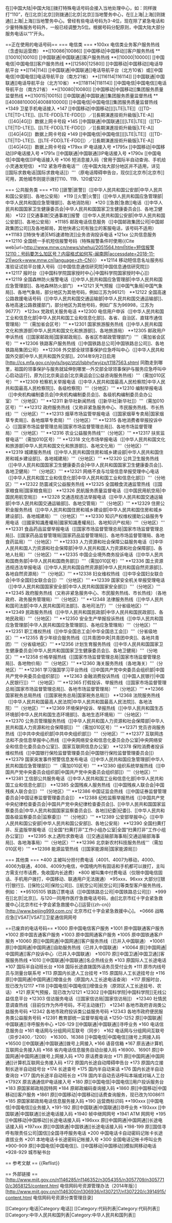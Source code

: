 在[[中国大陆|中国大陆]]拨打特殊电话号码会接入当地处理中心，如：同样拨打“110”，在[[北京|北京]]则拨通[[北京|北京]]当地警务中心，在[[上海|上海]]则拨通[[上海|上海]]当地警务中心。曾经有些电话号码为3-4位，现在除了紧急电话和少量特殊服务号码外，一般已经调整为5位。根据号码分配原则，中国大陆大部分服务电话以“1”开头。

==正在使用的电话号码==
=== 电信类 ===
*100xx 电信类业务客户服务热线（含虚拟运营商）
**[[10086|10086]] [[中国移动|中国移动]]客户服务热线
**[[10010|10010]] [[中国联通|中国联通]]客户服务热线
**[[10000|10000]] [[中国电信|中国电信]]客户服务热线
**[[12580|12580]] [[中国移动|中国移动]]电话导航平台
**[[114|114]] [[中国联通|中国联通]]电话导航平台（北方10省）或[[中国电信|中国电信]]电话导航平台（南方21省）
**[[116114|116114]] [[中国联通|中国联通]]电话导航平台（北方10省）
**[[118114|118114]] [[中国电信|中国电信]]电话导航平台（南方21省）
**[[10080|10080]] [[中国移动|中国移动]]集团服务质量监督热线
**[[10015|10015]] [[中国联通|中国联通]]集团服务质量监督热线
**[[4008810000|4008810000]] [[中国电信|中国电信]]集团服务质量监督热线
*1349 卫星手机电话接入
*147 [[中国移动|中国移动]][[LTE|LTE]]（[[TD-LTE|TD-LTE]]、[[LTE-FDD|LTE-FDD]]）／[[長期演進技術升級版|LTE-A]]（[[4G|4G]]）数据上网卡号段
*145 [[中国联通|中国联通]][[LTE|LTE]]（[[TD-LTE|TD-LTE]]、[[LTE-FDD|LTE-FDD]]）／[[長期演進技術升級版|LTE-A]]（[[4G|4G]]）数据上网卡号段
*149 [[中国电信|中国电信]][[LTE|LTE]]（[[TD-LTE|TD-LTE]]、[[LTE-FDD|LTE-FDD]]）／[[長期演進技術升級版|LTE-A]]（[[4G|4G]]）数据上网卡号段
*179xx IP 电话接入号
*1795x [[中国移动|中国移动]]IP电话接入号
*1791x [[中国联通|中国联通]]IP电话接入号
*1790x [[中国电信|中国电信]]IP电话接入号
*106 短消息接入码（曾用于国际半自动查询、手机给小灵通发短信）
*112 紧急呼救电话'''（在中国大陆大部分地区并不适用，详见[[国际求救电话|国际求救电话]]）'''（原电话障碍申告台，现仅[[北京市|北京市]]可用，其他城市则提示拨打110、119、120或122）

=== 公共服务类 ===
*110 [[匪警|匪警]]（[[中华人民共和国公安部|中华人民共和国公安部]]、各地公安局）
*119 [[火警|火警]]（[[中华人民共和国应急管理部|中华人民共和国应急管理部]]、各地消防局）
*120 [[急救|急救]]电话（[[中华人民共和国国家卫生健康委员会|中华人民共和国国家卫生健康委员会]]、各地卫健局）
*122 [[交通事故|交通事故]]报警（[[中华人民共和国公安部|中华人民共和国公安部]]、各地公安局）
*11185 邮政电话信息服务（[[中国邮政集团公司|中国邮政集团公司]]及各地邮局，其他快递公司有独立的客服电话，该号码不适用）
**11183 [[特快专递|EMS速递物流]]业务咨询投诉电话
*121xx 公共信息服务
**12110 全国统一手机短信报警号码（特殊报警条件时使用<ref>{{Cite web|url=http://www.mnw.cn/news/shehui/2051564.html|title=短信报警12110：号码要怎么加区号？内容格式如何写-闽南网|accessdate=2018-11-21|work=www.mnw.cn|language=zh-CN}}</ref>）
**12114 移动短信息名址服务标准验证试验平台接入号码（[[中国信息通信研究院|中国信息通信研究院]]）
**12117 报时台（[[中国科学院国家授时中心|中国科学院国家授时中心]]）
**12119 全国森林防火报警电话（[[中华人民共和国应急管理部|中华人民共和国应急管理部]]、各地森林防火部门）
**12121 天气预报（[[中国气象局|中国气象局]]、各地气象局，部分地区为其他号码，例如江苏为96121）
**12122 全国高速公路救援电话号码（[[中华人民共和国交通运输部|中华人民共和国交通运输部]]、各地高速公路救援部门，部分地区为其他号码，例如广东为96998，江苏为96777）
*123xx 党政机关服务电话
**12300 电信用户申诉（[[中华人民共和国工业和信息化部|中华人民共和国工业和信息化部]]、各省、自治区、直辖市通信管理局）'''（需加省会区号）'''
**12301 国家旅游服务热线（[[中华人民共和国文化和旅游部|中华人民共和国文化和旅游部]]、各地旅游局）
**12305 邮政用户申诉热线（[[国家邮政局|国家邮政局]]、各省区市邮政管理部门）'''（需加省会区号）'''
**12306 铁路客户服务热线（[[中国铁路总公司|中国铁路总公司]]、各地铁路局集团公司）
**12308 外交部全球领事保护应急呼叫中心（[[中华人民共和国外交部|中华人民共和国外交部]]，2014年9月2日启用<ref>[http://cs.mfa.gov.cn/gyls/lsgz/ztzl/lsbhyfwyjzx/t1187563.shtml 同胞走到哪里，祖国的领事保护与服务就延伸到哪里--外交部全球领事保护与服务应急呼叫中心启动运行]</ref>，原为[[北京奥运会|北京奥运会]]公益咨询服务热线）'''（需加010区号）'''
**12309 检察机关举报电话（[[中华人民共和国最高人民检察院|中华人民共和国最高人民检察院]]、各级检察院）'''（分地区）'''
**12310 编制举报电话（[[中央机构编制委员会|中央机构编制委员会]]、各级机构编制委员会办公室）'''（分地区）'''
**12311 新华社新闻热线（[[新华社|新华社]]）'''（需加010区号）'''
**12312 政府服务热线（又称非紧急服务中心、市民服务热线、市长热线）'''（分地区）'''
**12313 烟草市场监管举报电话（[[国家烟草专卖局|国家烟草专卖局]]、各地烟草专卖局）'''（分地区）'''
**12315 各地消费者举报投诉中心（[[国家市场监督管理总局|国家市场监督管理总局]]、各地市场监督管理局）'''（分地区）'''
**12316 农业公益服务热线'''（分地区）'''
**12317 扶贫监督电话'''（需加010区号）'''
**12318 文化市场举报电话（[[中华人民共和国文化和旅游部|中华人民共和国文化和旅游部]]、各地文化局）'''（分地区）'''
**12319 城建服务热线（[[中华人民共和国住房和城乡建设部|中华人民共和国住房和城乡建设部]]、各地城建局）'''（分地区）'''
**12320 公共卫生服务热线（[[中华人民共和国国家卫生健康委员会|中华人民共和国国家卫生健康委员会]]、各地卫健局）'''（分地区）'''
**12321 网络不良与垃圾信息举报受理中心电话（[[中华人民共和国工业和信息化部|中华人民共和国工业和信息化部]]）'''（分地区）'''
**12322 防震减灾公益服务热线
**12325 全国粮食流通监管热线（[[国家粮食局|国家粮食局]]）
**12326 民航服务质量监督电话（[[中国民用航空局|中国民用航空局]]）
**12328 交通违规违法举报电话（[[中华人民共和国交通运输部|中华人民共和国交通运输部]]、各地交管局）'''（分地区）'''
**12329 住房公积金服务热线（[[中华人民共和国住房和城乡建设部|中华人民共和国住房和城乡建设部]]、各地城建局）'''（分地区）'''
**12330 知识产权维权援助公益服务专用电话（[[國家知識產權局|國家知識產權局]]、各地知识产权局）'''（分地区）'''
**12331 食品药品监督举报电话（[[国家市场监督管理总局|国家市场监督管理总局]]、[[国家药品监督管理局|国家药品监督管理局]]、各地市场监督管理局、各地食药监局）'''（分地区）'''
**12333 人力资源和社会保障公益服务电话（[[中华人民共和国人力资源和社会保障部|中华人民共和国人力资源和社会保障部]]、各地人社局）'''（分地区）'''
**12335 中国企业境外商务投诉电话（[[中华人民共和国商务部|中华人民共和国商务部]]）'''（需加010区号）'''
**12336 国土资源违规违法举报电话（[[中华人民共和国自然资源部|中华人民共和国自然资源部]]、各地自然资源局）'''（分地区）'''
**12338 妇女维权热线（[[中华全国妇女联合会|中华全国妇女联合会]]）'''（分地区）'''
**12339 国家安全机关举报受理电话（[[中华人民共和国国家安全部|中华人民共和国国家安全部]]）'''（分地区）'''
**12345 政府服务热线（又称非紧急服务中心、市民服务热线、市长热线）（各地政府、政务服务管理局）'''（分地区）'''
**12348 法律服务热线（[[中华人民共和国司法部|中华人民共和国司法部]]、各地司法厅）'''（分省级地区）'''
**12349 民政服务热线（[[中华人民共和国民政部|中华人民共和国民政部]]、各地民政局）'''（分地区）'''
**12350 安全生产举报投诉热线（[[中华人民共和国应急管理部|中华人民共和国应急管理部]]、各地应急管理局）'''（分地区）'''
**12351 职工维权热线（[[中华全国总工会|中华全国总工会]]）'''（分省级地区）'''
**12355 青少年综合服务热线（[[共青团中央|共青团中央]]、各地共青团）'''（分省级地区）'''
**12356 计划生育服务热线（[[中华人民共和国国家卫生健康委员会|中华人民共和国国家卫生健康委员会]]、各地卫健局）'''（分地区）'''
**12358 价格举报热线（[[国家市场监督管理总局|国家市场监督管理总局]]、各地物价局）'''（分地区）'''
**12360 海关服务热线（各地海关）'''（分地区）'''
**12361 学习强国学习平台热线（[[中国共产党中央委员会组织部|中国共产党中央委员会组织部]]）
**12363 金融消费投诉热线（[[中国人民银行|中国人民银行]]）'''（分地区）'''
**12365 打假投诉、举报热线（[[国家市场监督管理总局|国家市场监督管理总局]]、各地市场监督管理局）'''（分地区）'''
**12366 国家税务总局热线（[[国家税务总局|国家税务总局]]）
**12368 法院服务热线（[[中华人民共和国最高人民法院|中华人民共和国最高人民法院]]、各地法院）'''（分地区）'''
**12369 环境保护投诉、举报热线（[[中华人民共和国生态环境部|中华人民共和国生态环境部]]、各地生态环境局）'''（分地区）'''
**12370 公务员管理服务热线（[[中华人民共和国人力资源和社会保障部|中华人民共和国人力资源和社会保障部]]）'''（需加010区号）'''
**12371 党员咨询服务热线（[[中共中央组织部|中共中央组织部]]）'''（分地区）'''
**12377 互联网违法和不良信息举报中心热线（[[中央网络安全和信息化委员会办公室|中央网络安全和信息化委员会办公室]]、国家互联网信息办公室）
**12378 保险消费者投诉维权热线（[[中国银行保险监督管理委员会|中国银行保险监督管理委员会]]）
**12379 国家突发事件预警信息发布电话（[[中华人民共和国应急管理部|中华人民共和国应急管理部]]）'''（需加010区号）'''
**12380 组织系统举报热线（[[中国共产党中央委员会组织部|中国共产党中央委员会组织部]]）'''（分地区）'''
**12381 工信部公共服务电话（[[中华人民共和国工业和信息化部|中华人民共和国工业和信息化部]]）
**12385 全国残疾人服务热线（[[中国残疾人联合会|中国残疾人联合会]]）'''（分地区）'''
**12386 中国证监会热线（[[中国证券监督管理委员会|中国证券监督管理委员会]]）
**12388 纪检监察举报热线（[[中国共产党中央纪律检查委员会|中国共产党中央纪律检查委员会]]、[[中华人民共和国国家监察委员会|中华人民共和国国家监察委员会]]、各地[[纪委|纪委]]、[[中华人民共和国各级监察委员会|监察委]]）'''（分地区）'''
**12389 公安部举报中心（[[中华人民共和国公安部|中华人民共和国公安部]]、各地公安局）
**12390 全国扫黄打非、反盗版举报电话（[[全国“扫黄打非”工作小组办公室|全国“扫黄打非”工作小组办公室]]）
**12395 水上遇险求救电话（[[交通运输部海事局|交通运输部海事局]]、各地海事局）'''（分地区）'''
**12396 北京新农村科技服务热线'''（需加010区号）'''
**12398 能源监管热线（[[国家能源局|国家能源局]]）

=== 其他类 ===
*400 主被叫分担付费电话（4001、4007为移动，4000、4006为联通，4008、4009为电信，中国境内所有固话和手机都可以拨打，主叫方需支付市话费，免收国内长途费）
*800 被叫集中付费电话（仅限中国电信固话、手机用户拨打，中国移动、联通用户无法拨通）
*95xxx、96xxx 大部分[[银行|银行]]、[[保险公司|保险公司]]、[[航空公司|航空公司]]等类型客户服务热线，例如：
**95105105 铁路订票电话（[[中国铁路总公司|中国铁路总公司]]）
*999 在[[北京|北京]]，与120一同用作医疗急救电话号码，由[[北京市红十字会紧急救援中心|北京市红十字会紧急救援中心]]运营<ref>{{zh-cn}}[http://www.beijing999.com.cn/ 北京市红十字会紧急救援中心]</ref>。
*0666 战略应急[[VSAT|VSAT]]卫星通信网网号

==已废弃的电话号码==
*1000 原中国电信客户服务
*1001 原中国联通客户服务
*1002 原中国吉通客户服务
*1003 原中国网通客户服务
*1005 原中国铁通客户服务
*10060 原[[中国网通|中国网通]]客户服务热线（已并入中国联通）
*10061 原[[中国网通|中国网通]]自助服务热线（已并入中国联通）
*10064 原[[中国网通|中国网通]]客户投诉中心（已并入中国联通）
*10070 原[[中国卫通|中国卫通]]客服服务热线
*1010 [[中国联通|中国联通]]名企热线业务
*103 原国际人工长途电话
*107 国际半自动班长台
*108 国际长途直拨国外话务员受付业务
*111 原市内线号员与测量台联系号
*113 原国内长途人工台挂号
*115 原国际人工长途挂号台
*116 原[[中国网通|中国网通]]增值业务（原国内人工长途电话查询）
*117 原报时台，现已改为12117
*118 [[中国电信|中国电信]]增值业务（原郊区人工长途挂号、农话）
*121 原天气预报，现已改为12121
*12302 [[中国科学院|中国科学院]]无线公益信息平台
*12303 信访服务电话（[[国家信访局|国家信访局]]）
*12340 社情民意调查热线（目前仅作为外呼号码，不可主动拨打）
*12341 各地市政府咨询类公益服务号码
*12342 各地市政府投诉类公益服务号码
*12343 各地市政府便民服务类公益服务号码
*12391 教育部统一监督举报电话
*1250-1252 原[[中国联通|中国联通]]寻呼服务中心
*126-129 [[中国联通|中国联通]]寻呼业务
*160 电话信息服务台
*161 电话网与分组网间互联号（同步）
*162 电话网与分组网间互联号（异步2400／1200）
*16300、16388 [[中国电信|中国电信]]拨号上网接入码
*16500 [[中国联通|中国联通]]拨号上网接入
*166 语音信箱
*167 原吉通计算机互联网业务接入码
*168 省内电话信息服务自动台接入码
*16900、16901 原[[中国网通|中国网通]]拨号上网接入码
*170 原话费查询台
*171 原[[中国网通|中国网通]]计算机互联网业务接入码
*172 原国内长途自动障碍申告台
*173 原国内立接制长途半自动挂号台
*174 长途查号
*175 国内半自动来话
*176 国内长途半自动查询台
*177 国内长途半自动班长台
*178 国内半自动去话呼叫本端或对端人工台
*1792X 原吉通通信IP电话接入号
*180 原[[中国电信|中国电信]]用户投诉服务台
*183 原国家邮政局因特网
*184 原邮政编码查询接入码
*1860 原[[中国移动|中国移动]]客户服务
*1861 原[[中国移动|中国移动]]话费查询服务，现已改为1008611
*185 原国家邮政局电话信息服务接入码
*190 运营商标识码
**190xxx [[中国电信|中国电信]]业务接入
*191-192 原[[中国联通|中国联通]]寻呼业务
*193xxx [[中国联通|中国联通]]长途电话接入码
*1940 帧中继网网号
*1941 ATM 网网号
*195 [[中国移动|中国移动]]长途电话接入码
*196xxx 原[[中国网通|中国网通]]长途电话接入码
*197xxx 原[[中国铁通|中国铁通]]长途电话接入码
*198-199 原[[国信寻呼有限责任公司|国信]]全国寻呼服务电话
*200 中国电话卡自动密码记账卡长途直拔业务 
*201 本地电话卡长途密码记帐接入号
*300 全国电话记帐卡呼叫业务
*900-909 原[[中国电信|中国电信]]、[[中国移动|中国移动]]模拟网移动电话 
*928-929 城市秘书台

== 参考文献 ==
{{Reflist}}

== 外部链接 ==
[http://www.miit.gov.cn/n1146285/n1146352/n3054355/n3057709/n3057710/c3658125/content.html 电信网码号资源管理办法（2014年版）]
[http://www.miit.gov.cn/n1146300/n1306936/n1307217/n1307220/c3914915/content.html 电信网码号资源分类管理目录]

[[Category:电话|Category:电话]]
[[Category:代码列表|Category:代码列表]]
[[Category:中华人民共和国列表|Category:中华人民共和国列表]]
